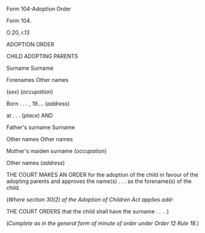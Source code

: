 Form 104-Adoption Order

Form 104.

O.20, r.13

ADOPTION ORDER

CHILD ADOPTING PARENTS

Surname Surname

Forenames Other names

(*sex*) (*occupation*)

Born . . . , 19\.... (*address*)

at . . . (*place*) AND

Father's surname Surname

Other names Other names

Mother's maiden surname (*occupation*)

Other names (*address*)

THE COURT MAKES AN ORDER for the adoption of the child in favour of the
adopting parents and approves the name(s) . . . as the forename(s) of
the child.

(*Where section 30(2) of the Adoption of Children Act applies add-*

THE COURT ORDERS that the child shall have the surname . . . .)

(*Complete as in the general form of minute of order under Order 12 Rule
18*.)

